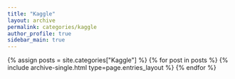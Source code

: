 ```yaml
---
title: "Kaggle"
layout: archive
permalink: categories/kaggle
author_profile: true
sidebar_main: true
---
```



{% assign posts = site.categories["Kaggle"] %}
{% for post in posts %} {% include archive-single.html type=page.entries_layout %} {% endfor %}